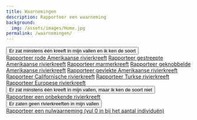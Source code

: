 ```yaml
---
title: Waarnemingen
description: Rapporteer een waarneming
background:
  img: /assets/images/Home.jpg
permalink: /waarnemingen/
---
```


<div class="accordion accordion-flush" id="steps">
  <div class="accordion-item">
    <div class="accordion-header" id="heading-step-1">
      <button class="accordion-button collapsed" type="button" data-bs-toggle="collapse" data-bs-target="#step-1" aria-expanded="true" aria-controlled="step-1">
        Er zat minstens één kreeft in mijn vallen en ik ken de soort
      </button>
    </div>
    <div id="step-1" class="accordion-collapse collapse" aria-labelledby="heading-step-1" data-bs-parent="#steps">
      <div class="accordion-body">
        <div class="list-group">
          <a class="list-group-item list-group-item-action" href="https://waarnemingen.be/events/craywatch-procambarus-clarkii/">Rapporteer rode Amerikaanse rivierkreeft</a>
          <a class="list-group-item list-group-item-action" href="https://waarnemingen.be/events/craywatch-procambarus-acutus/">Rapporteer gestreepte Amerikaanse rivierkreeft</a>
          <a class="list-group-item list-group-item-action" href="https://waarnemingen.be/events/craywatch-procambarus-virginalis/">Rapporteer marmerkreeft</a>
          <a class="list-group-item list-group-item-action" href="https://waarnemingen.be/events/craywatch-faxonius-virilis/">Rapporteer geknobbelde Amerikaanse rivierkreeft</a>
          <a class="list-group-item list-group-item-action" href="https://waarnemingen.be/events/craywatch-faxonius-limosus/">Rapporteer gevlekte Amerikaanse rivierkreeft</a>
          <a class="list-group-item list-group-item-action" href="https://waarnemingen.be/events/craywatch-pacifastacus-leniusculus/">Rapporteer Californische rivierkreeft</a>
          <a class="list-group-item list-group-item-action" href="https://waarnemingen.be/events/craywatch-pontastacus-leptodactylus/">Rapporteer Turkse rivierkreeft</a>
          <a class="list-group-item list-group-item-action" href="https://waarnemingen.be/events/craywatch-astacus-astacus/">Rapporteer Europese rivierkreeft</a>
        </div>
      </div>
    </div>
  </div>
  <div class="accordion-item">
    <div class="accordion-header" id="heading-step-2">
      <button class="accordion-button collapsed" type="button" data-bs-toggle="collapse" data-bs-target="#step-2" aria-expanded="true" aria-controlled="step-2">
        Er zat minstens één kreeft in mijn vallen, maar ik ken de soort niet
      </button>
    </div>
    <div id="step-2" class="accordion-collapse collapse" aria-labelledby="heading-step-2" data-bs-parent="#steps">
      <div class="accordion-body">
        <div class="list-group">
          <a class="list-group-item list-group-item-action" href="https://waarnemingen.be/events/craywatch-crayfish-indet/">Rapporteer een onbekende rivierkreeft</a>
        </div>
      </div>
    </div>
  </div>
  <div class="accordion-item">
    <div class="accordion-header" id="heading-step-3">
      <button class="accordion-button collapsed" type="button" data-bs-toggle="collapse" data-bs-target="#step-3" aria-expanded="true" aria-controlled="step-3">
        Er zaten geen rivierkreeften in mijn vallen
      </button>
    </div>
    <div id="step-3" class="accordion-collapse collapse" aria-labelledby="heading-step-3" data-bs-parent="#steps">
      <div class="accordion-body">
        <div class="list-group">
          <a class="list-group-item list-group-item-action" href="https://waarnemingen.be/events/craywatch-crayfish-indet/">Rapporteer een nulwaarneming (vul 0 in bij het aantal individuën)</a>
        </div>
      </div>
    </div>
  </div>
</div>
